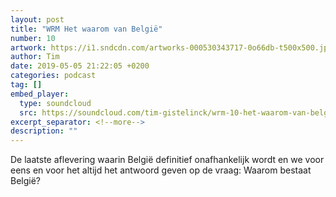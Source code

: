 ```yaml
---
layout: post
title: "WRM Het waarom van België"
number: 10
artwork: https://i1.sndcdn.com/artworks-000530343717-0o66db-t500x500.jpg
author: Tim
date: 2019-05-05 21:22:05 +0200
categories: podcast
tag: []
embed_player:
  type: soundcloud
  src: https://soundcloud.com/tim-gistelinck/wrm-10-het-waarom-van-belgie
excerpt_separator: <!--more-->
description: ""
---
```

De laatste aflevering waarin België definitief onafhankelijk wordt en we voor eens en voor het altijd het antwoord geven op de vraag: Waarom bestaat België?